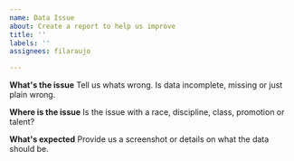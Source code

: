 ```yaml
---
name: Data Issue
about: Create a report to help us improve
title: ''
labels: ''
assignees: filaraujo

---
```


**What's the issue**
Tell us whats wrong. Is data incomplete, missing or just plain wrong.

**Where is the issue**
Is the issue with a race, discipline, class, promotion or talent?

**What's expected**
Provide us a screenshot or details on what the data should be.
